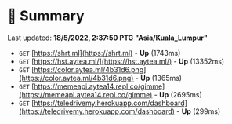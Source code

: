 # 📖 Summary
Last updated: **18/5/2022, 2:37:50 PTG "Asia/Kuala_Lumpur"**

- `GET` [https://shrt.ml](https://shrt.ml) - **Up** (1743ms)
- `GET` [https://hst.aytea.ml/](https://hst.aytea.ml/) - **Up** (13352ms)
- `GET` [https://color.aytea.ml/4b31d6.png](https://color.aytea.ml/4b31d6.png) - **Up** (1365ms)
- `GET` [https://memeapi.aytea14.repl.co/gimme](https://memeapi.aytea14.repl.co/gimme) - **Up** (2695ms)
- `GET` [https://teledrivemy.herokuapp.com/dashboard](https://teledrivemy.herokuapp.com/dashboard) - **Up** (299ms)

